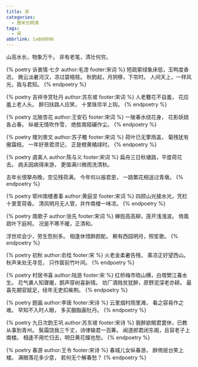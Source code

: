 ```yaml
---
title: 宋
categories:
  - 唐宋元明清
tags:
  - 宋
abbrlink: 1a860096
---
```


山高水长，物象万千。
非有老笔，清壮何穷。

<!-- more -->

{% poetry 诉衷情·七夕 author:毛滂 footer:宋词 %}
短疏萦绿象床低，玉鸭度香迟。
微云淡暑河汉，凉过碧梧枝。
秋韵起，月阴移，下帘时。
人间天上，一样风光，我与君知。
{% endpoetry %}

{% poetry 吉祥寺赏牡丹 author:苏东坡 footer:宋词 %}
人老簪花不自羞，
花应羞上老人头。
醉归扶路人应笑，
十里珠帘半上钩。
{% endpoetry %}

{% poetry 北陂杏花 author:王安石 footer:宋词 %}
一陂春水绕花身，
花影妖娆各占春。
纵被无情吹作雪，
绝胜南陌碾作尘。
{% endpoetry %}

{% poetry 赠刘景文 author:苏子瞻 footer:宋词 %}
荷叶已无擎雨盖，
菊残犹有傲霜枝。
一年好景君须记，
正是橙黄橘绿时。
{% endpoetry %}

{% poetry 虞美人 author:陈与义 footer:宋词 %}
扁舟三日秋塘路，平度荷花去。
病夫因病得来游，
更值满川微雨洗清秋。

去年长恨拏舟晚，空见残荷满。
今年何以报君恩，
一路繁花相送过青墩。
{% endpoetry %}

{% poetry 鄂州南楼書事 author:黄庭坚 footer:宋词 %}
四顾山光接水光，凭栏十里芰荷香。
清风明月无人管，并作南楼一味凉。
{% endpoetry %}

{% poetry 南歌子 author:张先 footer:宋词 %}
蝉抱高高柳，莲开浅浅波。
倚風疏叶下庭柯。
况是不寒不暖，正清和。

浮世欢会少，劳生怨别多。
相逢休惜醉颜酡。
赖有西园明月，照笙歌。
{% endpoetry %}

{% poetry 初秋 author:俞桂 footer:宋 %}
火老金柔暑告残，
乘凉正好望西山。
秋声来处无寻觅，
只作窗前竹叶间。
{% endpoetry %}

{% poetry 村居书喜 author:陆游 footer:宋 %}
红桥梅市晓山横，白塔樊江春水生。
花气袭人知骤暖，鹊声穿树喜新晴。
坊厂酒贱贫犹醉，原野泥深老亦耕。
最喜先期官赋足，经年无吏扣柴荆。
{% endpoetry %}

{% poetry 题画 author:李唐 footer:宋诗 %}
云里烟村雨里滩，
看之容易作之难。
早知不入时人眼，
多买胭脂画牡丹。
{% endpoetry %}

{% poetry 九日次韵王巩 author:苏东坡 footer:宋诗 %}
我醉欲眠君罢休，已教从事到青州。
鬓霜饶我三千丈，诗律输君一百筹。
闻道郎君闭东阁，且容老子上南楼。
相逢不用忙归去，明日黄花蝶也愁。
{% endpoetry %}

{% poetry 春游 author:王令 footer:宋诗 %}
春城儿女纵春游，
醉倚层台笑上楼。
满眼落花多少意，
若何无个解春愁？
{% endpoetry %}
